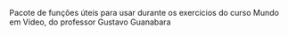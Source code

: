 Pacote de funções úteis para usar durante os exercicios do curso Mundo em Vídeo,
do professor Gustavo Guanabara
